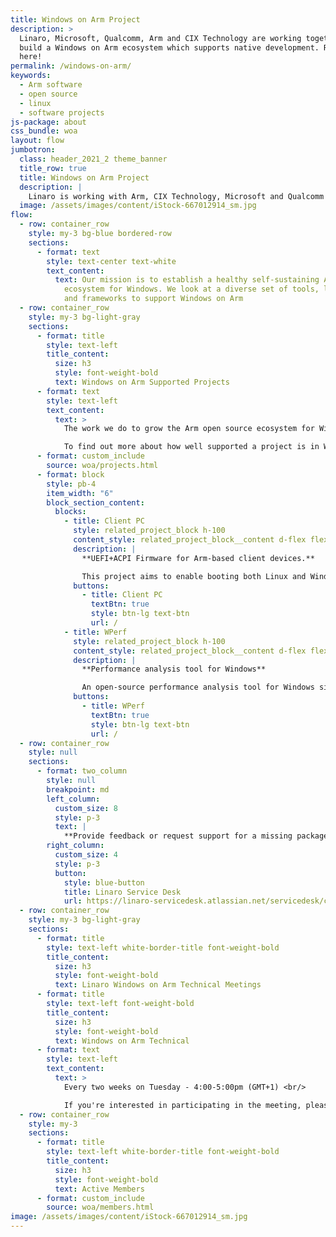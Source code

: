 ```yaml
---
title: Windows on Arm Project
description: >
  Linaro, Microsoft, Qualcomm, Arm and CIX Technology are working together to
  build a Windows on Arm ecosystem which supports native development. Read more
  here!
permalink: /windows-on-arm/
keywords:
  - Arm software
  - open source
  - linux
  - software projects
js-package: about
css_bundle: woa
layout: flow
jumbotron:
  class: header_2021_2 theme_banner
  title_row: true
  title: Windows on Arm Project
  description: |
    Linaro is working with Arm, CIX Technology, Microsoft and Qualcomm to build a Windows on Arm ecosystem which supports native development. We believe nativ development is key to unlocking better user experiences and broader adoption of Windows on Arm platforms.
  image: /assets/images/content/iStock-667012914_sm.jpg
flow:
  - row: container_row
    style: my-3 bg-blue bordered-row
    sections:
      - format: text
        style: text-center text-white
        text_content:
          text: Our mission is to establish a healthy self-sustaining Arm open source
            ecosystem for Windows. We look at a diverse set of tools, languages,
            and frameworks to support Windows on Arm
  - row: container_row
    style: my-3 bg-light-gray
    sections:
      - format: title
        style: text-left
        title_content:
          size: h3
          style: font-weight-bold
          text: Windows on Arm Supported Projects
      - format: text
        style: text-left
        text_content:
          text: >
            The work we do to grow the Arm open source ecosystem for Windows involves setting up CI and testing, coordinating with vendors to analyze and fix regressions and establishing relationships with project maintainers. Below you will find all the projects we are currently working on along with projects we plan to enable for Windows on Arm in the future.

            To find out more about how well supported a project is in Windows on Arm, click on the relevant project or product below.
      - format: custom_include
        source: woa/projects.html
      - format: block
        style: pb-4
        item_width: "6"
        block_section_content:
          blocks:
            - title: Client PC
              style: related_project_block h-100
              content_style: related_project_block__content d-flex flex-column justify-content-between align-items-start
              description: |
                **UEFI+ACPI Firmware for Arm-based client devices.**

                This project aims to enable booting both Linux and Windows on ARM based client machines using the same ARM SystemReady SR compliant UEFI/ACPI firmware.
              buttons:
                - title: Client PC
                  textBtn: true
                  style: btn-lg text-btn
                  url: /
            - title: WPerf
              style: related_project_block h-100
              content_style: related_project_block__content d-flex flex-column justify-content-between align-items-start
              description: |
                **Performance analysis tool for Windows**

                An open-source performance analysis tool for Windows similar to Linux Perf.
              buttons:
                - title: WPerf
                  textBtn: true
                  style: btn-lg text-btn
                  url: /
  - row: container_row
    style: null
    sections:
      - format: two_column
        style: null
        breakpoint: md
        left_column:
          custom_size: 8
          style: p-3
          text: |
            **Provide feedback or request support for a missing package**
        right_column:
          custom_size: 4
          style: p-3
          button:
            style: blue-button
            title: Linaro Service Desk
            url: https://linaro-servicedesk.atlassian.net/servicedesk/customer/portal/22/group/85/create/301
  - row: container_row
    style: my-3 bg-light-gray
    sections:
      - format: title
        style: text-left white-border-title font-weight-bold
        title_content:
          size: h3
          style: font-weight-bold
          text: Linaro Windows on Arm Technical Meetings
      - format: title
        style: text-left font-weight-bold
        title_content:
          size: h3
          style: font-weight-bold
          text: Windows on Arm Technical
      - format: text
        style: text-left
        text_content:
          text: >
            Every two weeks on Tuesday - 4:00-5:00pm (GMT+1) <br/>

            If you're interested in participating in the meeting, please contact windowsonarm@linaro.org
  - row: container_row
    style: my-3
    sections:
      - format: title
        style: text-left white-border-title font-weight-bold
        title_content:
          size: h3
          style: font-weight-bold
          text: Active Members
      - format: custom_include
        source: woa/members.html
image: /assets/images/content/iStock-667012914_sm.jpg
---
```


